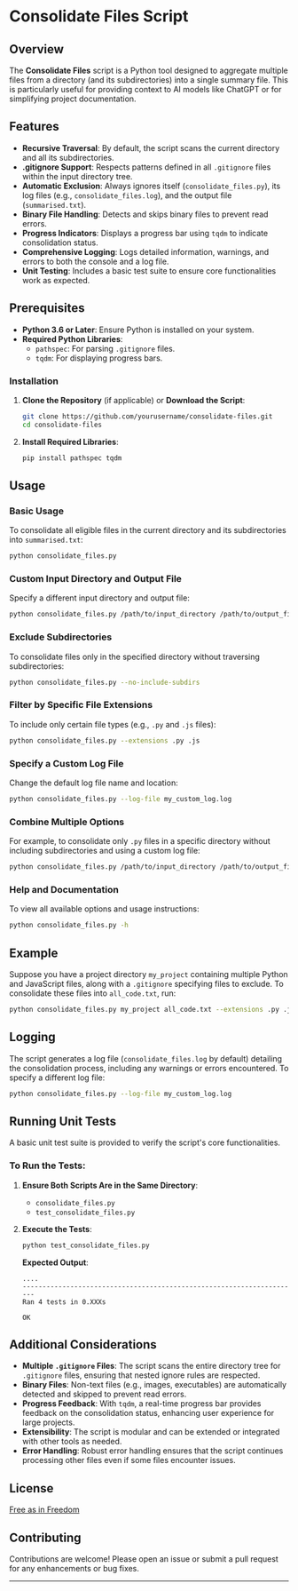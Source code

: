 # Consolidate Files Script

## Overview

The **Consolidate Files** script is a Python tool designed to aggregate multiple files from a directory (and its subdirectories) into a single summary file. This is particularly useful for providing context to AI models like ChatGPT or for simplifying project documentation.

## Features

- **Recursive Traversal**: By default, the script scans the current directory and all its subdirectories.
- **.gitignore Support**: Respects patterns defined in all `.gitignore` files within the input directory tree.
- **Automatic Exclusion**: Always ignores itself (`consolidate_files.py`), its log files (e.g., `consolidate_files.log`), and the output file (`summarised.txt`).
- **Binary File Handling**: Detects and skips binary files to prevent read errors.
- **Progress Indicators**: Displays a progress bar using `tqdm` to indicate consolidation status.
- **Comprehensive Logging**: Logs detailed information, warnings, and errors to both the console and a log file.
- **Unit Testing**: Includes a basic test suite to ensure core functionalities work as expected.

## Prerequisites

- **Python 3.6 or Later**: Ensure Python is installed on your system.
- **Required Python Libraries**:
  - `pathspec`: For parsing `.gitignore` files.
  - `tqdm`: For displaying progress bars.

### Installation

1. **Clone the Repository** (if applicable) or **Download the Script**:
   ```bash
   git clone https://github.com/yourusername/consolidate-files.git
   cd consolidate-files
   ```

2. **Install Required Libraries**:
   ```bash
   pip install pathspec tqdm
   ```

## Usage

### Basic Usage

To consolidate all eligible files in the current directory and its subdirectories into `summarised.txt`:

```bash
python consolidate_files.py
```

### Custom Input Directory and Output File

Specify a different input directory and output file:

```bash
python consolidate_files.py /path/to/input_directory /path/to/output_file.txt
```

### Exclude Subdirectories

To consolidate files only in the specified directory without traversing subdirectories:

```bash
python consolidate_files.py --no-include-subdirs
```

### Filter by Specific File Extensions

To include only certain file types (e.g., `.py` and `.js` files):

```bash
python consolidate_files.py --extensions .py .js
```

### Specify a Custom Log File

Change the default log file name and location:

```bash
python consolidate_files.py --log-file my_custom_log.log
```

### Combine Multiple Options

For example, to consolidate only `.py` files in a specific directory without including subdirectories and using a custom log file:

```bash
python consolidate_files.py /path/to/input_directory /path/to/output_file.txt --extensions .py --no-include-subdirs --log-file my_log.log
```

### Help and Documentation

To view all available options and usage instructions:

```bash
python consolidate_files.py -h
```

## Example

Suppose you have a project directory `my_project` containing multiple Python and JavaScript files, along with a `.gitignore` specifying files to exclude. To consolidate these files into `all_code.txt`, run:

```bash
python consolidate_files.py my_project all_code.txt --extensions .py .js
```

## Logging

The script generates a log file (`consolidate_files.log` by default) detailing the consolidation process, including any warnings or errors encountered. To specify a different log file:

```bash
python consolidate_files.py --log-file my_custom_log.log
```

## Running Unit Tests

A basic unit test suite is provided to verify the script's core functionalities.

### To Run the Tests:

1. **Ensure Both Scripts Are in the Same Directory**:
   - `consolidate_files.py`
   - `test_consolidate_files.py`

2. **Execute the Tests**:
   ```bash
   python test_consolidate_files.py
   ```

   **Expected Output**:
   ```
   ....
   ----------------------------------------------------------------------
   Ran 4 tests in 0.XXXs

   OK
   ```

## Additional Considerations

- **Multiple `.gitignore` Files**: The script scans the entire directory tree for `.gitignore` files, ensuring that nested ignore rules are respected.
- **Binary Files**: Non-text files (e.g., images, executables) are automatically detected and skipped to prevent read errors.
- **Progress Feedback**: With `tqdm`, a real-time progress bar provides feedback on the consolidation status, enhancing user experience for large projects.
- **Extensibility**: The script is modular and can be extended or integrated with other tools as needed.
- **Error Handling**: Robust error handling ensures that the script continues processing other files even if some files encounter issues.

## License

[Free as in Freedom](https://www.gnu.org/licenses/gpl-3.0.en.html)

## Contributing

Contributions are welcome! Please open an issue or submit a pull request for any enhancements or bug fixes.

---
